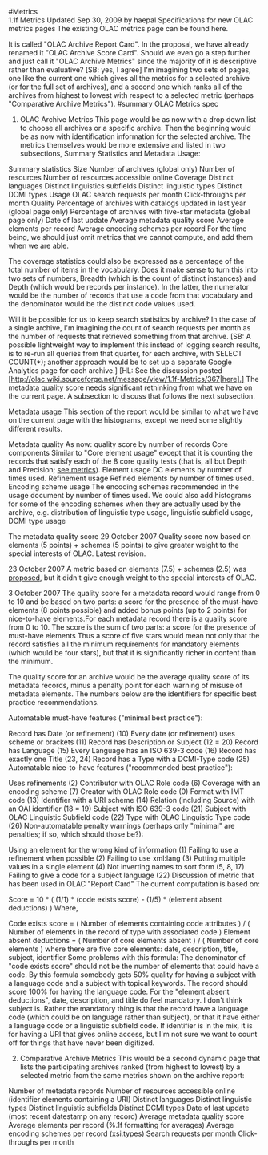 #Metrics  
1.1f Metrics Updated Sep 30, 2009 by haepal
Specifications for new OLAC metrics pages
The existing OLAC metrics page can be found here.

It is called "OLAC Archive Report Card". In the proposal, we have already renamed it "OLAC Archive Score Card". Should we even go a step further and just call it "OLAC Archive Metrics" since the majority of it is descriptive rather than evaluative? [SB: yes, I agree]
I'm imagining two sets of pages, one like the current one which gives all the metrics for a selected archive (or for the full set of archives), and a second one which ranks all of the archives from highest to lowest with respect to a selected metric (perhaps "Comparative Archive Metrics"). #summary OLAC Metrics spec

1. OLAC Archive Metrics
This page would be as now with a drop down list to choose all archives or a specific archive. Then the beginning would be as now with identification information for the selected archive. The metrics themselves would be more extensive and listed in two subsections, Summary Statistics and Metadata Usage:

Summary statistics
Size	Number of archives (global only) Number of resources Number of resources accessible online
Coverage	Distinct languages Distinct linguistics subfields Distinct linguistic types Distinct DCMI types
Usage	OLAC search requests per month Click-throughs per month
Quality	Percentage of archives with catalogs updated in last year (global page only) Percentage of archives with five-star metadata (global page only) Date of last update Average metadata quality score Average elements per record Average encoding schemes per record
For the time being, we should just omit metrics that we cannot compute, and add them when we are able.

The coverage statistics could also be expressed as a percentage of the total number of items in the vocabulary. Does it make sense to turn this into two sets of numbers, Breadth (which is the count of distinct instances) and Depth (which would be records per instance). In the latter, the numerator would be the number of records that use a code from that vocabulary and the denominator would be the distinct code values used.

Will it be possible for us to keep search statistics by archive? In the case of a single archive, I'm imagining the count of search requests per month as the number of requests that retrieved something from that archive. [SB: A possible lightweight way to implement this instead of logging search results, is to re-run all queries from that quarter, for each archive, with SELECT COUNT(*); another approach would be to set up a separate Google Analytics page for each archive.] [HL: See the discussion posted [http://olac.wiki.sourceforge.net/message/view/1.1f-Metrics/367|here].]
The metadata quality score needs significant rethinking from what we have on the current page. A subsection to discuss that follows the next subsection.

Metadata usage
This section of the report would be similar to what we have on the current page with the histograms, except we need some slightly different results.

Metadata quality	As now: quality score by number of records
Core components	Similar to "Core element usage" except that it is counting the records that satisfy each of the 8 core quality tests (that is, all but Depth and Precision; [see metrics](http://olac.googlecode.com/svn/web/NOTE/metrics.html)).
Element usage	DC elements by number of times used.
Refinement usage	Refined elements by number of times used.
Encoding scheme usage	The encoding schemes recommended in the usage document by number of times used.
We could also add histograms for some of the encoding schemes when they are actually used by the archive, e.g. distribution of linguistic type usage, linguistic subfield usage, DCMI type usage

The metadata quality score
29 October 2007
Quality score now based on elements (5 points) + schemes (5 points) to give greater weight to the special interests of OLAC. Latest revision.

23 October 2007
A metric based on elements (7.5) + schemes (2.5) was [proposed](http://olac.svn.sourceforge.net/viewvc/*checkout*/olac/web/NOTE/metrics.html?revision=276), but it didn't give enough weight to the special interests of OLAC.

3 October 2007
The quality score for a metadata record would range from 0 to 10 and be based on two parts: a score for the presence of the must-have elements (8 points possible) and added bonus points (up to 2 points) for nice-to-have elements.For each metadata record there is a quality score from 0 to 10. The score is the sum of two parts: a score for the presence of must-have elements Thus a score of five stars would mean not only that the record satisfies all the minimum requirements for mandatory elements (which would be four stars), but that it is significantly richer in content than the minimum.

The quality score for an archive would be the average quality score of its metadata records, minus a penalty point for each warning of misuse of metadata elements. The numbers below are the identifiers for specific best practice recommendations.

Automatable must-have features ("minimal best practice"):

Record has Date (or refinement) (10)
Every date (or refinement) uses scheme or brackets (11)
Record has Description or Subject (12 = 20)
Record has Language (15)
Every Language has an ISO 639-3 code (16)
Record has exactly one Title (23, 24)
Record has a Type with a DCMI-Type code (25)
Automatable nice-to-have features ("recommended best practice"):

Uses refinements (2)
Contributor with OLAC Role code (6)
Coverage with an encoding scheme (7)
Creator with OLAC Role code (0)
Format with IMT code (13)
Identifier with a URI scheme (14)
Relation (including Source) with an OAI identifier (18 = 19)
Subject with ISO 639-3 code (21)
Subject with OLAC Linguistic Subfield code (22)
Type with OLAC Linguistic Type code (26)
Non-automatable penalty warnings (perhaps only "minimal" are penalties; if so, which should those be?):

Using an element for the wrong kind of information (1)
Failing to use a refinement when possible (2)
Failing to use xml:lang (3)
Putting multiple values in a single element (4)
Not inverting names to sort form (5, 8, 17)
Failing to give a code for a subject language (22)
Discussion of metric that has been used in OLAC "Report Card"
The current computation is based on:

Score = 10 * ( (1/1) * (code exists score) - (1/5) * (element absent deductions) )
Where,

Code exists score =
( Number of elements containing code attributes ) / ( Number of elements in the record of type with associated code )
Element absent deductions =
( Number of core elements absent ) / ( Number of core elements )
where there are five core elements: date, description, title, subject, identifier
Some problems with this formula: The denominator of "code exists score" should not be the number of elements that could have a code. By this formula somebody gets 50% quality for having a subject with a language code and a subject with topical keywords. The record should score 100% for having the language code. For the "element absent deductions", date, description, and title do feel mandatory. I don't think subject is. Rather the mandatory thing is that the record have a language code (which could be on language rather than subject), or that it have either a language code or a linguistic subfield code. If identifier is in the mix, it is for having a URI that gives online access, but I'm not sure we want to count off for things that have never been digitized.

2. Comparative Archive Metrics
This would be a second dynamic page that lists the participating archives ranked (from highest to lowest) by a selected metric from the same metrics shown on the archive report:

Number of metadata records
Number of resources accessible online (identifier elements containing a URI)
Distinct languages
Distinct linguistic types
Distinct linguistic subfields
Distinct DCMI types
Date of last update (most recent datestamp on any record)
Average metadata quality score
Average elements per record (%.1f formatting for averages)
Average encoding schemes per record (xsi:types)
Search requests per month
Click-throughs per month
